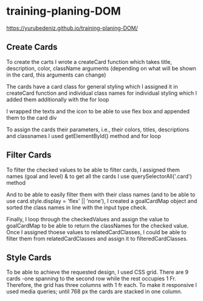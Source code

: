 # training-planing-DOM

https://yurubedeniz.github.io/training-planing-DOM/


## Create Cards
To create the carts I wrote a createCard function which takes title, description, color, className arguments (depending on what will be shown in the card, this arguments can change)

The cards have a card class for general styling which I assigned it in createCard function and individual class names for individual styling which I added them additionally with the for loop

I wrapped the texts and the icon to be able to use flex box and appended them to the card div

To assign the cards their parameters, i.e., their colors, titles, descriptions and classnames I used getElementById() method and for loop

## Filter Cards
To filter the checked values to be able to filter cards, I assigned them names (goal and level) & to get all the cards I use querySelectorAll('.card') method

And to be able to easily filter them with their class names (and to be able to use card.style.display = 'flex' || 'none'), I created a goalCardMap object and sorted the class names in line with the input type check. 

Finally, I loop through the checkedValues and assign the value to goalCardMap to be able to return the classNames for the checked value. Once I assigned thoese values to relatedCardClasses, I could be able to filter them from relatedCardClasses and assign it to filteredCardClasses. 

## Style Cards
To be able to achieve the requested design, I used CSS grid. There are 9 cards -one spanning to the second row while the rest occupies 1 Fr. Therefore, the grid has three columns with 1 fr each. To make it responsive I used media queries; until 768 px the cards are stacked in one column.
